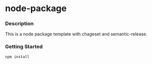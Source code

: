 # node-package

### Description

This is a node package template with chageset and semantic-release.

### Getting Started

```bash
npm install
```
